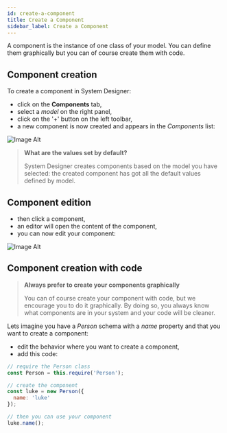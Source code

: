 ```yaml
---
id: create-a-component
title: Create a Component
sidebar_label: Create a Component
---
```


A component is the instance of one class of your model.
You can define them graphically but you can of course create them with code.

## Component creation

To create a component in System Designer:

* click on the **Components** tab,
* select a *model* on the right panel,
* click on the '+' button on the left toolbar,
* a new component is now created and appears in the *Components* list:

![Image Alt](../img/c3f2dac-component.png)

>**What are the values set by default?**
>
>System Designer creates components based on the model you have selected: the created component has got all the default values defined by model.

## Component edition

* then click a component,
* an editor will open the content of the component,
* you can now edit your component:

![Image Alt](../img/f76f809-component-edit.png)

## Component creation with code

>**Always prefer to create your components graphically**
>
>You can of course create your component with code, but we encourage you to do it graphically. By doing so, you always know what components are in your system and your code will be cleaner.

Lets imagine you have a *Person* schema with a *name* property and that you want to create a component:
* edit the behavior where you want to create a component,
* add this code:
 
```js
// require the Person class
const Person = this.require('Person');

// create the component
const luke = new Person({
  name: 'luke'
});

// then you can use your component
luke.name();
```